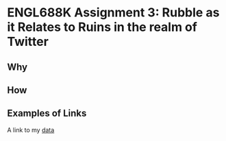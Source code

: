 # ENGL688K Assignment 3: Rubble as it Relates to Ruins in the realm of Twitter

## Why

## How

## Examples of Links

A link to my [data](https://github.com/umd-mith/datastory/raw/master/data/dh.csv)


